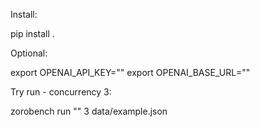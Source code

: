 Install:

pip install .


Optional:

export OPENAI_API_KEY="<TOKEN>"
export OPENAI_BASE_URL="<BASE-URL>"


Try run - concurrency 3:

zorobench run "<MODEL-NAME>" 3 data/example.json